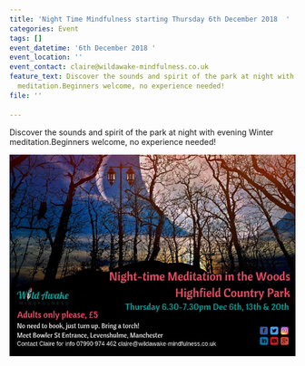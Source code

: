 ```yaml
---
title: 'Night Time Mindfulness starting Thursday 6th December 2018  '
categories: Event
tags: []
event_datetime: '6th December 2018 '
event_location: ''
event_contact: claire@wildawake-mindfulness.co.uk
feature_text: Discover the sounds and spirit of the park at night with evening Winter
  meditation.Beginners welcome, no experience needed!
file: ''

---
```

Discover the sounds and spirit of the park at night with evening Winter meditation.Beginners welcome, no experience needed!

  
![](/uploads/nighttime-meditation-2018.jpg)